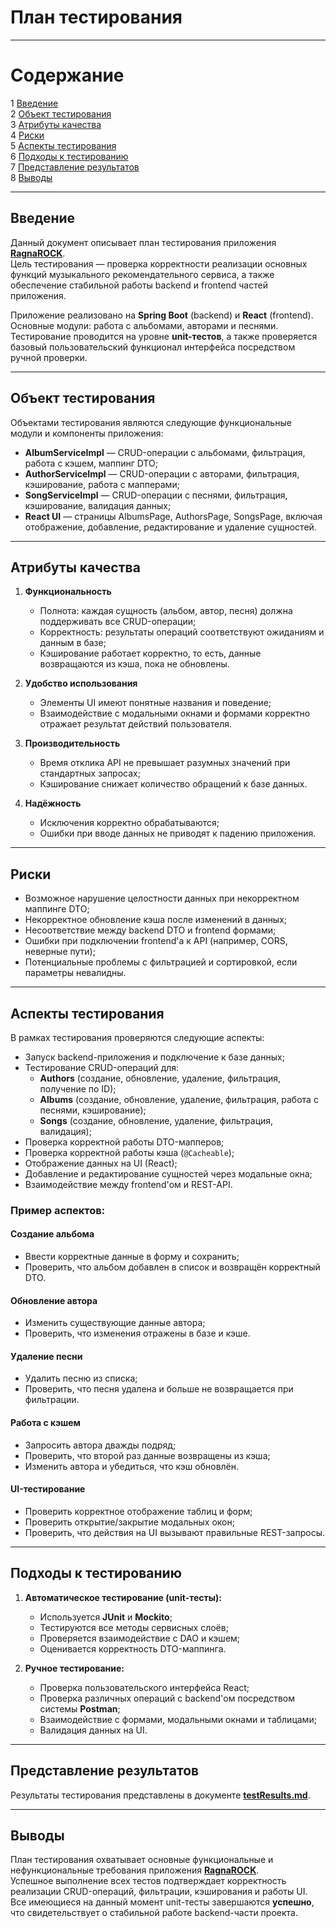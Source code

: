 # План тестирования

---

# Содержание
1 [Введение](#introduction)  
2 [Объект тестирования](#items)  
3 [Атрибуты качества](#quality)  
4 [Риски](#risk)  
5 [Аспекты тестирования](#features)  
6 [Подходы к тестированию](#approach)  
7 [Представление результатов](#pass)  
8 [Выводы](#conclusion)

---

<a name="introduction"/>

## Введение

Данный документ описывает план тестирования приложения [**RagnaROCK**](https://github.com/dstpia/MusicRecommends).  
Цель тестирования — проверка корректности реализации основных функций музыкального рекомендательного сервиса, а также обеспечение стабильной работы backend и frontend частей приложения.  

Приложение реализовано на **Spring Boot** (backend) и **React** (frontend). Основные модули: работа с альбомами, авторами и песнями.  
Тестирование проводится на уровне **unit-тестов**, а также проверяется базовый пользовательский функционал интерфейса посредством ручной проверки.

---

<a name="items"/>

## Объект тестирования

Объектами тестирования являются следующие функциональные модули и компоненты приложения:

* **AlbumServiceImpl** — CRUD-операции с альбомами, фильтрация, работа с кэшем, маппинг DTO;  
* **AuthorServiceImpl** — CRUD-операции с авторами, фильтрация, кэширование, работа с мапперами;  
* **SongServiceImpl** — CRUD-операции с песнями, фильтрация, кэширование, валидация данных;  
* **React UI** — страницы AlbumsPage, AuthorsPage, SongsPage, включая отображение, добавление, редактирование и удаление сущностей.

---

<a name="quality"/>

## Атрибуты качества

1. **Функциональность**
   - Полнота: каждая сущность (альбом, автор, песня) должна поддерживать все CRUD-операции;
   - Корректность: результаты операций соответствуют ожиданиям и данным в базе;
   - Кэширование работает корректно, то есть, данные возвращаются из кэша, пока не обновлены.

2. **Удобство использования**
   - Элементы UI имеют понятные названия и поведение;
   - Взаимодействие с модальными окнами и формами корректно отражает результат действий пользователя.

3. **Производительность**
   - Время отклика API не превышает разумных значений при стандартных запросах;
   - Кэширование снижает количество обращений к базе данных.

4. **Надёжность**
   - Исключения корректно обрабатываются;
   - Ошибки при вводе данных не приводят к падению приложения.

---

<a name="risk"/>

## Риски

* Возможное нарушение целостности данных при некорректном маппинге DTO;
* Некорректное обновление кэша после изменений в данных;
* Несоответствие между backend DTO и frontend формами;
* Ошибки при подключении frontend'а к API (например, CORS, неверные пути);
* Потенциальные проблемы с фильтрацией и сортировкой, если параметры невалидны.

---

<a name="features"/>

## Аспекты тестирования

В рамках тестирования проверяются следующие аспекты:

* Запуск backend-приложения и подключение к базе данных;  
* Тестирование CRUD-операций для:
  - **Authors** (создание, обновление, удаление, фильтрация, получение по ID);
  - **Albums** (создание, обновление, удаление, фильтрация, работа с песнями, кэширование);
  - **Songs** (создание, обновление, удаление, фильтрация, валидация);
* Проверка корректной работы DTO-мапперов;
* Проверка корректной работы кэша (`@Cacheable`);
* Отображение данных на UI (React);
* Добавление и редактирование сущностей через модальные окна;
* Взаимодействие между frontend'ом и REST-API.

### Пример аспектов:

#### Создание альбома
- Ввести корректные данные в форму и сохранить;  
- Проверить, что альбом добавлен в список и возвращён корректный DTO.  

#### Обновление автора
- Изменить существующие данные автора;  
- Проверить, что изменения отражены в базе и кэше.

#### Удаление песни
- Удалить песню из списка;  
- Проверить, что песня удалена и больше не возвращается при фильтрации.

#### Работа с кэшем
- Запросить автора дважды подряд;  
- Проверить, что второй раз данные возвращены из кэша;  
- Изменить автора и убедиться, что кэш обновлён.

#### UI-тестирование
- Проверить корректное отображение таблиц и форм;  
- Проверить открытие/закрытие модальных окон;  
- Проверить, что действия на UI вызывают правильные REST-запросы.

---

<a name="approach"/>

## Подходы к тестированию

1. **Автоматическое тестирование (unit-тесты):**
   - Используется **JUnit** и **Mockito**;
   - Тестируются все методы сервисных слоёв;
   - Проверяется взаимодействие с DAO и кэшем;
   - Оценивается корректность DTO-маппинга.

2. **Ручное тестирование:**
   - Проверка пользовательского интерфейса React;
   - Проверка различных операций с backend'ом посредством системы **Postman**;
   - Взаимодействие с формами, модальными окнами и таблицами;
   - Валидация данных на UI.

---

<a name="pass"/>

## Представление результатов

Результаты тестирования представлены в документе [**testResults.md**](https://github.com/dstpia/MusicRecommends/blob/master/documents/testResults.md).

---

<a name="conclusion"/>

## Выводы

План тестирования охватывает основные функциональные и нефункциональные требования приложения [**RagnaROCK**](https://github.com/dstpia/MusicRecommends).  
Успешное выполнение всех тестов подтверждает корректность реализации CRUD-операций, фильтрации, кэширования и работы UI.  
Все имеющиеся на данный момент unit-тесты завершаются **успешно**, что свидетельствует о стабильной работе backend-части проекта.  

